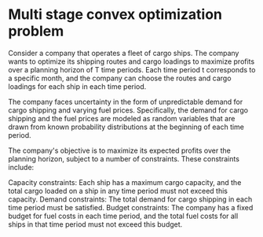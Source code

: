 # Multi stage convex optimization problem

Consider a company that operates a fleet of cargo ships. The company wants to optimize its shipping routes and cargo loadings to maximize profits over a planning horizon of T time periods. Each time period t corresponds to a specific month, and the company can choose the routes and cargo loadings for each ship in each time period.

The company faces uncertainty in the form of unpredictable demand for cargo shipping and varying fuel prices. Specifically, the demand for cargo shipping and the fuel prices are modeled as random variables that are drawn from known probability distributions at the beginning of each time period.

The company's objective is to maximize its expected profits over the planning horizon, subject to a number of constraints. These constraints include:

Capacity constraints: Each ship has a maximum cargo capacity, and the total cargo loaded on a ship in any time period must not exceed this capacity.
Demand constraints: The total demand for cargo shipping in each time period must be satisfied.
Budget constraints: The company has a fixed budget for fuel costs in each time period, and the total fuel costs for all ships in that time period must not exceed this budget.
